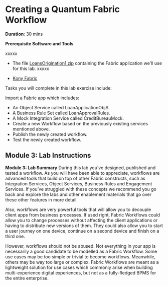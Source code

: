 # Creating a Quantum Fabric Workflow
**Duration**: 30 mins

**Prerequisite Software and Tools**

xxxxx 
- The file [LoansOrigination1.zip](https://community.kony.com/downloads) containing the Fabric application we'll use for this lab.
xxxxx

- [Kony Fabric](http://Manage.kony.com)

Tasks you will complete in this lab exercise include:

Import a Fabric app which includes:
- An Object Service called LoanApplicationObjS.
- A Business Rule Set called LoanApprovalRules.
- A Mock Integration Service called CreditBureauMock.
- Create a new Workflow based on the previously existing services mentioned above.
- Publish the newly created workflow.
- Test the newly created workflow.

## Module 3: Lab Instructions

















**Module 3: Lab Summary**
During this lab you’ve designed, published and tested a workflow. As you will have been able to appreciate, workflows are advanced tools that build on top of other Fabric constructs, such as Integration Services, Object Services, Business Rules and Engagement Services. If you’ve struggled with these concepts we recommend you go back and explore the labs and other enablement materials that go over these other features in more detail.

Also, workflows are very powerful tools that will allow you to decouple client apps from business processes. If used right, Fabric Workflows could allow you to change processes without affecting the client applications or having to distribute new versions of them. They could also allow you to start a user journey on one device, continue on a second device and finish on a third one. 

However, workflows should not be abused. Not everything in your app is necessarily a good candidate to be modelled as a Fabric Workflow. Some use cases may be too simple or trivial to become workflows. Meanwhile, others may be way too large or complex. Fabric Workflows are meant as a lightweight solution for use cases which commonly arise when building multi-experience digital experiences, but not as a fully-fledged BPMS for the entire enterprise.
